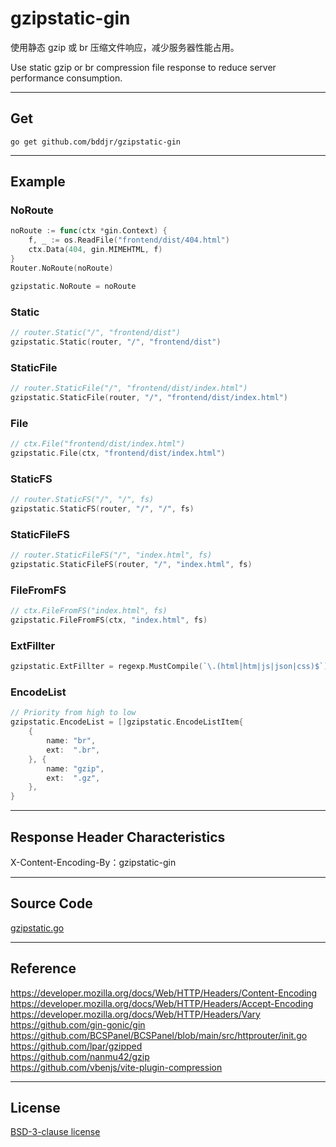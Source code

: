 # gzipstatic-gin

使用静态 gzip 或 br 压缩文件响应，减少服务器性能占用。

Use static gzip or br compression file response to reduce server performance consumption.

---

## Get

```
go get github.com/bddjr/gzipstatic-gin
```

---

## Example

### NoRoute

```go
noRoute := func(ctx *gin.Context) {
    f, _ := os.ReadFile("frontend/dist/404.html")
    ctx.Data(404, gin.MIMEHTML, f)
}
Router.NoRoute(noRoute)

gzipstatic.NoRoute = noRoute
```

### Static

```go
// router.Static("/", "frontend/dist")
gzipstatic.Static(router, "/", "frontend/dist")
```

### StaticFile

```go
// router.StaticFile("/", "frontend/dist/index.html")
gzipstatic.StaticFile(router, "/", "frontend/dist/index.html")
```

### File

```go
// ctx.File("frontend/dist/index.html")
gzipstatic.File(ctx, "frontend/dist/index.html")
```

### StaticFS

```go
// router.StaticFS("/", "/", fs)
gzipstatic.StaticFS(router, "/", "/", fs)
```

### StaticFileFS

```go
// router.StaticFileFS("/", "index.html", fs)
gzipstatic.StaticFileFS(router, "/", "index.html", fs)
```

### FileFromFS

```go
// ctx.FileFromFS("index.html", fs)
gzipstatic.FileFromFS(ctx, "index.html", fs)
```

### ExtFillter

```go
gzipstatic.ExtFillter = regexp.MustCompile(`\.(html|htm|js|json|css)$`)
```

### EncodeList

```go
// Priority from high to low
gzipstatic.EncodeList = []gzipstatic.EncodeListItem{
    {
        name: "br",
        ext:  ".br",
    }, {
        name: "gzip",
        ext:  ".gz",
    },
}
```

---

## Response Header Characteristics

X-Content-Encoding-By：gzipstatic-gin

---

## Source Code

[gzipstatic.go](gzipstatic.go)

---

## Reference

https://developer.mozilla.org/docs/Web/HTTP/Headers/Content-Encoding  
https://developer.mozilla.org/docs/Web/HTTP/Headers/Accept-Encoding  
https://developer.mozilla.org/docs/Web/HTTP/Headers/Vary  
https://github.com/gin-gonic/gin  
https://github.com/BCSPanel/BCSPanel/blob/main/src/httprouter/init.go  
https://github.com/lpar/gzipped  
https://github.com/nanmu42/gzip  
https://github.com/vbenjs/vite-plugin-compression

---

## License

[BSD-3-clause license](LICENSE.txt)
